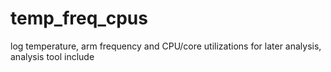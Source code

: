 # temp_freq_cpus
log temperature, arm frequency and CPU/core utilizations for later analysis, analysis tool include
